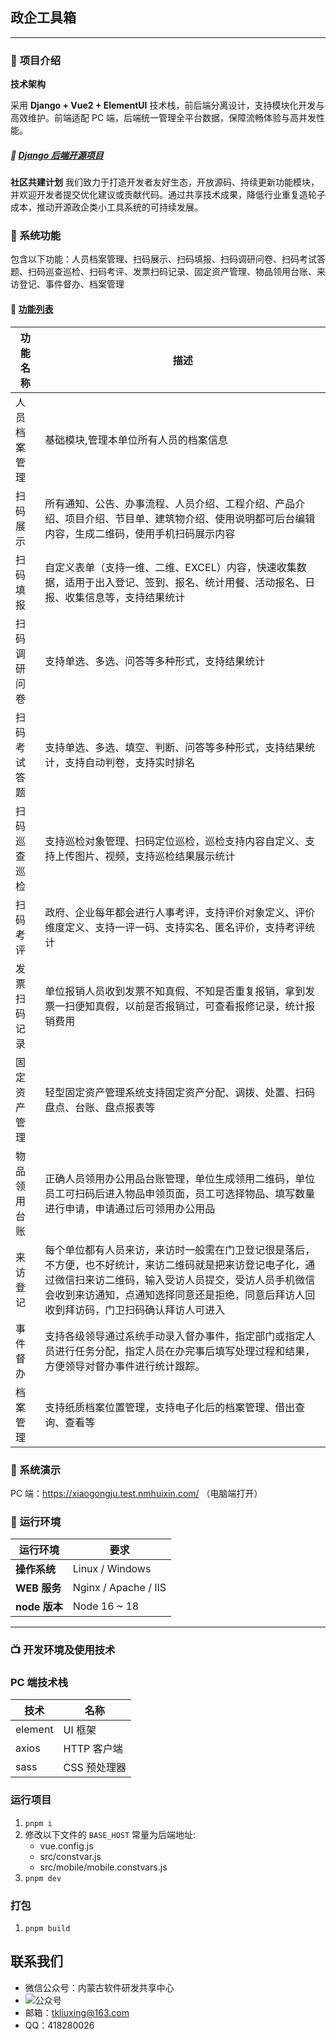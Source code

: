 ## 政企工具箱

---

### 📝 **项目介绍**

**技术架构**

采用 **Django + Vue2 + ElementUI** 技术栈，前后端分离设计，支持模块化开发与高效维护。前端适配 PC 端，后端统一管理全平台数据，保障流畅体验与高并发性能。

##### 🔗 <a href="https://github.com/tkliuxing/mps-backend" target="_blank">Django 后端开源项目</a>

**社区共建计划**
我们致力于打造开发者友好生态，开放源码、持续更新功能模块，并欢迎开发者提交优化建议或贡献代码。通过共享技术成果，降低行业重复造轮子成本，推动开源政企类小工具系统的可持续发展。

### 📖 系统功能

包含以下功能：人员档案管理、扫码展示、扫码填报、扫码调研问卷、扫码考试答题、扫码巡查巡检、扫码考评、发票扫码记录、固定资产管理、物品领用台账、来访登记、事件督办、档案管理

#### 🔗 <a href="https://gongju.nmhuixin.com/h5.html#/" target="_blank">功能列表</a>


| 功能名称 | 描述 |
| ------- | --- |
| 人员档案管理 | 基础模块,管理本单位所有人员的档案信息 |
| 扫码展示 | 所有通知、公告、办事流程、人员介绍、工程介绍、产品介绍、项目介绍、节目单、建筑物介绍、使用说明都可后台编辑内容，生成二维码，使用手机扫码展示内容 |
| 扫码填报 | 自定义表单（支持一维、二维、EXCEL）内容，快速收集数据，适用于出入登记、签到、报名、统计用餐、活动报名、日报、收集信息等，支持结果统计 |
| 扫码调研问卷 | 支持单选、多选、问答等多种形式，支持结果统计 |
| 扫码考试答题 | 支持单选、多选、填空、判断、问答等多种形式，支持结果统计，支持自动判卷，支持实时排名 |
| 扫码巡查巡检 | 支持巡检对象管理、扫码定位巡检，巡检支持内容自定义、支持上传图片、视频，支持巡检结果展示统计 |
| 扫码考评 | 政府、企业每年都会进行人事考评，支持评价对象定义、评价维度定义、支持一评一码、支持实名、匿名评价，支持考评统计 |
| 发票扫码记录 | 单位报销人员收到发票不知真假、不知是否重复报销，拿到发票一扫便知真假，以前是否报销过，可查看报修记录，统计报销费用 |
| 固定资产管理 | 轻型固定资产管理系统支持固定资产分配、调拨、处置、扫码盘点、台账、盘点报表等 |
| 物品领用台账 | 正确人员领用办公用品台账管理，单位生成领用二维码，单位员工可扫码后进入物品申领页面，员工可选择物品、填写数量进行申请，申请通过后可领用办公用品 |
| 来访登记 | 每个单位都有人员来访，来访时一般需在门卫登记很是落后，不方便，也不好统计，来访二维码就是把来访登记电子化，通过微信扫来访二维码，输入受访人员提交，受访人员手机微信会收到来访通知，点通知选择同意还是拒绝，同意后拜访人回收到拜访码，门卫扫码确认拜访人可进入 |
| 事件督办 | 支持各级领导通过系统手动录入督办事件，指定部门或指定人员进行任务分配，指定人员在办完事后填写处理过程和结果，方便领导对督办事件进行统计跟踪。 |
| 档案管理 | 支持纸质档案位置管理，支持电子化后的档案管理、借出查询、查看等 |


### 📱 系统演示

PC 端：https://xiaogongju.test.nmhuixin.com/ （电脑端打开）

### 🔐 **运行环境**

| **运行环境**  | **要求**             |
| ------------- | -------------------- |
| **操作系统**  | Linux / Windows      |
| **WEB 服务**  | Nginx / Apache / IIS |
| **node 版本** | Node 16 ~ 18         |

---

### 📺 **开发环境及使用技术**

### PC 端技术栈

| **技术** | **名称**     |
| -------- | ------------ |
| element  | UI 框架      |
| axios    | HTTP 客户端  |
| sass     | CSS 预处理器 |

### 运行项目

1. `pnpm i`
1. 修改以下文件的 `BASE_HOST` 常量为后端地址:
   - vue.config.js
   - src/constvar.js
   - src/mobile/mobile.constvars.js
1. `pnpm dev`

### 打包

1. `pnpm build`

## 联系我们

- 微信公众号：内蒙古软件研发共享中心
- ![公众号](https://gongju.nmhuixin.com/qrcode.jpg)
- 邮箱：tkliuxing@163.com
- QQ：418280026
